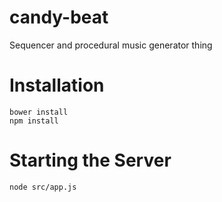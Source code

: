 # candy-beat
Sequencer and procedural music generator thing

# Installation

    bower install
    npm install

# Starting the Server

    node src/app.js
